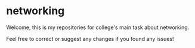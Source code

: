 # networking
Welcome, this is my repositories for college's main task about networking.

Feel free to correct or suggest any changes if you found any issues!
